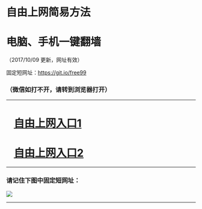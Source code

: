﻿# 自由上网简易方法

# 电脑、手机一键翻墙

（2017/10/09 更新，网址有效）

固定短网址：https://git.io/free99

### （微信如打不开，请转到浏览器打开）


***





# &nbsp;&nbsp; <a href="http://ft2080031893.fwq-tz-1001.info/fwqtz01.html?t=100900122366 " target="_blank">自由上网入口1</a>
# &nbsp;&nbsp; <a href="http://ft2536421791.fwq-tz-1002.info/fwqtz02.html?t=1009001394 " target="_blank">自由上网入口2</a>
***

### 请记住下图中固定短网址：

<img src="https://s3-us-west-2.amazonaws.com/fwq-1001/yjfq-20170905okok.png" /> 


***

